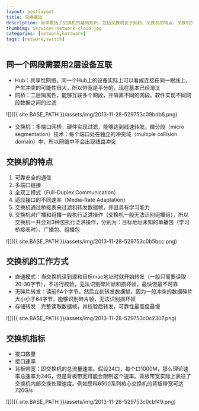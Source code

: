 ```yaml
---
layout: postlayout
title: 交换基础
description: 简单概括了交换机的基础知识，包括交换机优于网桥、交换机的特点、交换机的工作方式，交换机的选择指标
thumbimg: Services-network-cloud.jpg
categories: [network,hardware]
tags: [network,switch]
---
```


## 同一个网段需要用2层设备互联

- Hub：共享性网络，同一个Hub上的设备实际上可以看成连接在同一根线上，产生冲突的可能性很大，所以带宽是平分的，现在基本已经淘汰
- 网桥：二层隔离性，能够互联多个网段，并隔离不同的网段。软件实现不同网段数据之间的过滤

![]({{ site.BASE_PATH }}/assets/img/2013-11-28-529753c09bdb6.png)

- 交换机：多端口网桥，硬件实现过滤，能够达到线速转发。微分段（micro segmentation）技术：每个端口处在独立的冲突域（multiple collision domain）中，所以网络中不会出现线路冲突
 

## 交换机的特点

1. 可靠安全的通信
2. 多端口链接
3. 全双工模式（Full-Duplex Communication）
4. 适应接口的不同速率（Media-Rate Adaptation）
5. 交换机通过桥接表来过滤和转发数据帧，并且具有学习能力
6. 交换机对广播和组播一般执行泛洪操作（交换机一般无法识别组播组），所以交换机一共会对3种包执行泛洪操作，分别为：目标地址未知的单播包（学习桥接表时）、广播包、组播包

![]({{ site.BASE_PATH }}/assets/img/2013-11-28-529753c0b5bcc.png)


## 交换机的工作方式

- 直通模式：当交换机读到源和目标mac地址时就开始转发（一般只需要读取20-30字节），不进行校验，无法识别碎片帧和损坏帧，最快但最不可靠
- 无碎片转发：读前64个字节，然后立刻转发数据帧，因为一般冲突的数据碎片大小小于64字节，能够识别碎片帧，无法识别损坏帧
- 存储转发：完整读取数据帧，并校验后转发，可靠性最高但最慢

![]({{ site.BASE_PATH }}/assets/img/2013-11-28-529753c0c2307.png) 

## 交换机指标

- 接口数量
- 接口速率
- 背板带宽：即交换机的总流量速率。假设24口，每个口1000M，那么理论速率总速率为24G，但是背板带宽可能会限制这个速率。背板带宽实际上表征了交换机内部交换处理速度。例如思科6500系列核心交换机的背板带宽可达720G/s

![]({{ site.BASE_PATH }}/assets/img/2013-11-28-529753c0cbf49.png)